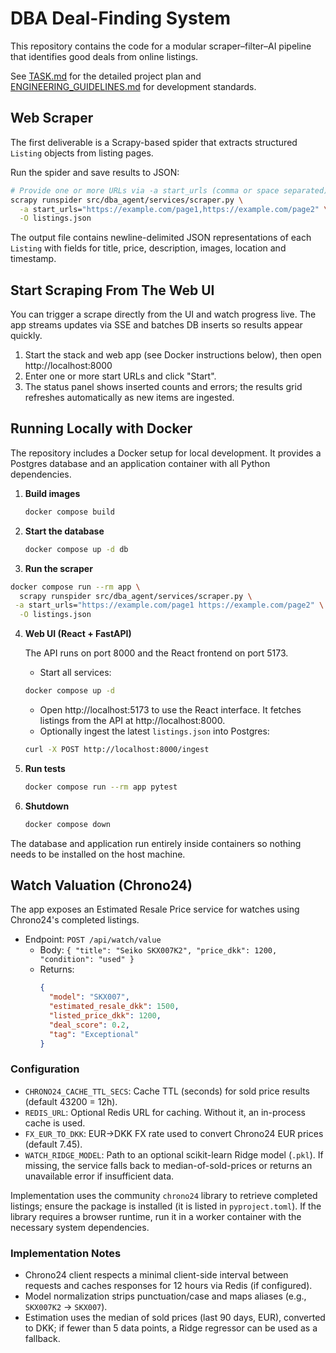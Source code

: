 # DBA Deal-Finding System

This repository contains the code for a modular scraper–filter–AI pipeline that identifies good deals from online listings.

See [TASK.md](TASK.md) for the detailed project plan and [ENGINEERING_GUIDELINES.md](ENGINEERING_GUIDELINES.md) for development standards.

## Web Scraper

The first deliverable is a Scrapy-based spider that extracts structured `Listing`
objects from listing pages.

Run the spider and save results to JSON:

```bash
# Provide one or more URLs via -a start_urls (comma or space separated)
scrapy runspider src/dba_agent/services/scraper.py \
  -a start_urls="https://example.com/page1,https://example.com/page2" \
  -O listings.json
```

The output file contains newline-delimited JSON representations of each
`Listing` with fields for title, price, description, images, location and
timestamp.

## Start Scraping From The Web UI

You can trigger a scrape directly from the UI and watch progress live. The app
streams updates via SSE and batches DB inserts so results appear quickly.

1. Start the stack and web app (see Docker instructions below), then open http://localhost:8000
2. Enter one or more start URLs and click "Start".
3. The status panel shows inserted counts and errors; the results grid refreshes automatically as new items are ingested.

## Running Locally with Docker

The repository includes a Docker setup for local development. It provides a Postgres database and an application container with all Python dependencies.

1. **Build images**

   ```bash
   docker compose build
   ```

2. **Start the database**

   ```bash
   docker compose up -d db
   ```

3. **Run the scraper**

```bash
docker compose run --rm app \
  scrapy runspider src/dba_agent/services/scraper.py \
 -a start_urls="https://example.com/page1 https://example.com/page2" \
  -O listings.json
```

4. **Web UI (React + FastAPI)**

   The API runs on port 8000 and the React frontend on port 5173.

   - Start all services:

   ```bash
   docker compose up -d
   ```

   - Open http://localhost:5173 to use the React interface. It fetches listings from the API at http://localhost:8000.
   - Optionally ingest the latest `listings.json` into Postgres:

   ```bash
   curl -X POST http://localhost:8000/ingest
   ```

5. **Run tests**

   ```bash
   docker compose run --rm app pytest
   ```

6. **Shutdown**

   ```bash
   docker compose down
   ```

The database and application run entirely inside containers so nothing needs to be installed on the host machine.


## Watch Valuation (Chrono24)

The app exposes an Estimated Resale Price service for watches using Chrono24's
completed listings.

- Endpoint: `POST /api/watch/value`
  - Body: `{ "title": "Seiko SKX007K2", "price_dkk": 1200, "condition": "used" }`
  - Returns:
    ```json
    {
      "model": "SKX007",
      "estimated_resale_dkk": 1500,
      "listed_price_dkk": 1200,
      "deal_score": 0.2,
      "tag": "Exceptional"
    }
    ```

### Configuration

- `CHRONO24_CACHE_TTL_SECS`: Cache TTL (seconds) for sold price results (default 43200 = 12h).
- `REDIS_URL`: Optional Redis URL for caching. Without it, an in-process cache is used.
- `FX_EUR_TO_DKK`: EUR→DKK FX rate used to convert Chrono24 EUR prices (default 7.45).
- `WATCH_RIDGE_MODEL`: Path to an optional scikit-learn Ridge model (`.pkl`). If missing, the service
  falls back to median-of-sold-prices or returns an unavailable error if insufficient data.

Implementation uses the community `chrono24` library to retrieve completed listings; ensure the
package is installed (it is listed in `pyproject.toml`). If the library requires a browser runtime,
run it in a worker container with the necessary system dependencies.

### Implementation Notes

- Chrono24 client respects a minimal client-side interval between requests and caches responses
  for 12 hours via Redis (if configured).
- Model normalization strips punctuation/case and maps aliases (e.g., `SKX007K2` → `SKX007`).
- Estimation uses the median of sold prices (last 90 days, EUR), converted to DKK; if fewer than 5
  data points, a Ridge regressor can be used as a fallback.


